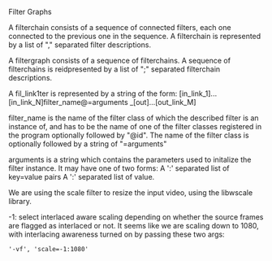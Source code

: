 Filter Graphs

A filterchain consists of a sequence of connected filters, each one connected to the previous one in the sequence. A filterchain is represented by a list of "," separated filter descriptions.

A filtergraph consists of a sequence of filterchains. A sequence of filterchains is reidpresented by a list of ";" separated filterchain descriptions.

A fil_link1ter is represented by a string of the form: [in_link_1]...[in_link_N]filter_name@=arguments
 _[out]...[out_link_M]

filter_name is the name of the filter class of which the described filter is an instance of, and has to be the name of one of the filter classes registered in the program optionally followed by "@id". The name of the filter class is optionally followed by a string of "=arguments"

arguments is a string which contains the parameters used to initalize the filter instance.
It may have one of two forms:
A ':' separated list of key=value pairs
A ':' separated list of value.

We are using the scale filter to resize the input video, using the libwscale library.

-1: select interlaced aware scaling depending on whether the source frames are flagged as interlaced or not.
It seems like we are scaling down to 1080, with interlacing awareness turned on by passing these two args:
``` 
'-vf', 'scale=-1:1080'
```


